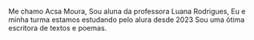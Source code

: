 Me chamo Acsa Moura,
Sou aluna da professora Luana Rodrigues,
Eu e minha turma estamos estudando pelo alura desde 2023
Sou uma ótima escritora de textos e poemas.
